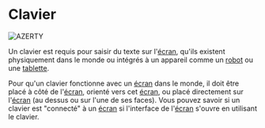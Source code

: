 # Clavier

![AZERTY](oredict:opencomputers:keyboard)

Un clavier est requis pour saisir du texte sur l'[écran](screen1.md), qu'ils existent physiquement dans le monde ou intégrés à un appareil comme un [robot](robot.md) ou une [tablette](../item/tablet.md).

Pour qu'un clavier fonctionne avec un [écran](screen1.md) dans le monde, il doit être placé à côté de l'[écran](screen1.md), orienté vers cet [écran](screen1.md), ou placé directement sur l'[écran](screen1.md) (au dessus ou sur l'une de ses faces). Vous pouvez savoir si un clavier est "connecté" à un [écran](screen1.md) si l'interface de l'[écran](screen1.md) s'ouvre en utilisant le clavier.
